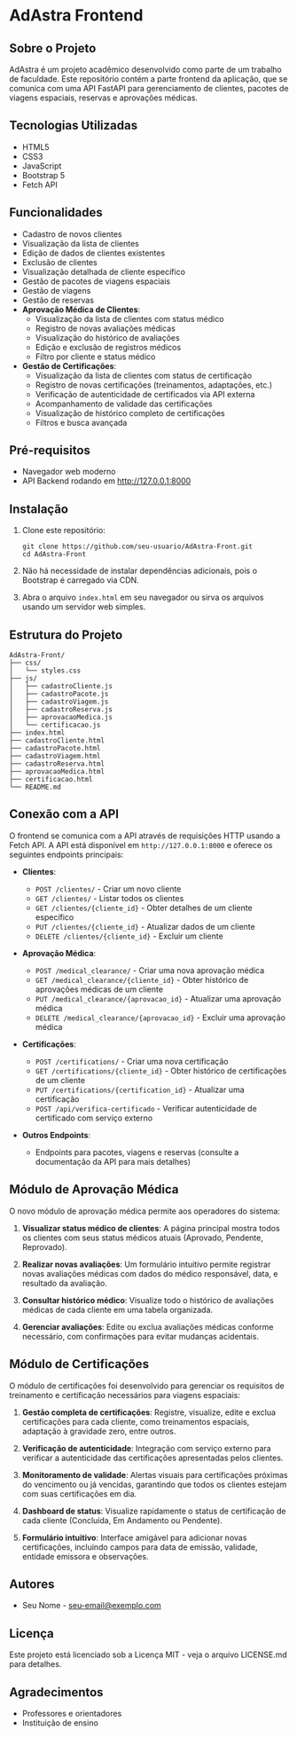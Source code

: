 # AdAstra Frontend

## Sobre o Projeto

AdAstra é um projeto acadêmico desenvolvido como parte de um trabalho de faculdade. Este repositório contém a parte frontend da aplicação, que se comunica com uma API FastAPI para gerenciamento de clientes, pacotes de viagens espaciais, reservas e aprovações médicas.

## Tecnologias Utilizadas

- HTML5
- CSS3
- JavaScript
- Bootstrap 5
- Fetch API

## Funcionalidades

- Cadastro de novos clientes
- Visualização da lista de clientes
- Edição de dados de clientes existentes
- Exclusão de clientes
- Visualização detalhada de cliente específico
- Gestão de pacotes de viagens espaciais
- Gestão de viagens
- Gestão de reservas
- **Aprovação Médica de Clientes**:
  - Visualização da lista de clientes com status médico
  - Registro de novas avaliações médicas
  - Visualização do histórico de avaliações
  - Edição e exclusão de registros médicos
  - Filtro por cliente e status médico
- **Gestão de Certificações**:
  - Visualização da lista de clientes com status de certificação
  - Registro de novas certificações (treinamentos, adaptações, etc.)
  - Verificação de autenticidade de certificados via API externa
  - Acompanhamento de validade das certificações
  - Visualização de histórico completo de certificações
  - Filtros e busca avançada

## Pré-requisitos

- Navegador web moderno
- API Backend rodando em http://127.0.0.1:8000

## Instalação

1. Clone este repositório:
   ```
   git clone https://github.com/seu-usuario/AdAstra-Front.git
   cd AdAstra-Front
   ```

2. Não há necessidade de instalar dependências adicionais, pois o Bootstrap é carregado via CDN.

3. Abra o arquivo `index.html` em seu navegador ou sirva os arquivos usando um servidor web simples.

## Estrutura do Projeto

```
AdAstra-Front/
├── css/
│   └── styles.css
├── js/
│   ├── cadastroCliente.js
│   ├── cadastroPacote.js
│   ├── cadastroViagem.js
│   ├── cadastroReserva.js
│   ├── aprovacaoMedica.js
│   └── certificacao.js
├── index.html
├── cadastroCliente.html
├── cadastroPacote.html
├── cadastroViagem.html
├── cadastroReserva.html
├── aprovacaoMedica.html
├── certificacao.html
└── README.md
```

## Conexão com a API

O frontend se comunica com a API através de requisições HTTP usando a Fetch API. A API está disponível em `http://127.0.0.1:8000` e oferece os seguintes endpoints principais:

- **Clientes**:
  - `POST /clientes/` - Criar um novo cliente
  - `GET /clientes/` - Listar todos os clientes
  - `GET /clientes/{cliente_id}` - Obter detalhes de um cliente específico
  - `PUT /clientes/{cliente_id}` - Atualizar dados de um cliente
  - `DELETE /clientes/{cliente_id}` - Excluir um cliente

- **Aprovação Médica**:
  - `POST /medical_clearance/` - Criar uma nova aprovação médica
  - `GET /medical_clearance/{cliente_id}` - Obter histórico de aprovações médicas de um cliente
  - `PUT /medical_clearance/{aprovacao_id}` - Atualizar uma aprovação médica
  - `DELETE /medical_clearance/{aprovacao_id}` - Excluir uma aprovação médica

- **Certificações**:
  - `POST /certifications/` - Criar uma nova certificação
  - `GET /certifications/{cliente_id}` - Obter histórico de certificações de um cliente
  - `PUT /certifications/{certification_id}` - Atualizar uma certificação
  - `POST /api/verifica-certificado` - Verificar autenticidade de certificado com serviço externo

- **Outros Endpoints**:
  - Endpoints para pacotes, viagens e reservas (consulte a documentação da API para mais detalhes)

## Módulo de Aprovação Médica

O novo módulo de aprovação médica permite aos operadores do sistema:

1. **Visualizar status médico de clientes**: A página principal mostra todos os clientes com seus status médicos atuais (Aprovado, Pendente, Reprovado).

2. **Realizar novas avaliações**: Um formulário intuitivo permite registrar novas avaliações médicas com dados do médico responsável, data, e resultado da avaliação.

3. **Consultar histórico médico**: Visualize todo o histórico de avaliações médicas de cada cliente em uma tabela organizada.

4. **Gerenciar avaliações**: Edite ou exclua avaliações médicas conforme necessário, com confirmações para evitar mudanças acidentais.

## Módulo de Certificações

O módulo de certificações foi desenvolvido para gerenciar os requisitos de treinamento e certificação necessários para viagens espaciais:

1. **Gestão completa de certificações**: Registre, visualize, edite e exclua certificações para cada cliente, como treinamentos espaciais, adaptação à gravidade zero, entre outros.

2. **Verificação de autenticidade**: Integração com serviço externo para verificar a autenticidade das certificações apresentadas pelos clientes.

3. **Monitoramento de validade**: Alertas visuais para certificações próximas do vencimento ou já vencidas, garantindo que todos os clientes estejam com suas certificações em dia.

4. **Dashboard de status**: Visualize rapidamente o status de certificação de cada cliente (Concluída, Em Andamento ou Pendente).

5. **Formulário intuitivo**: Interface amigável para adicionar novas certificações, incluindo campos para data de emissão, validade, entidade emissora e observações.

## Autores

- Seu Nome - [seu-email@exemplo.com](mailto:seu-email@exemplo.com)

## Licença

Este projeto está licenciado sob a Licença MIT - veja o arquivo LICENSE.md para detalhes.

## Agradecimentos

- Professores e orientadores
- Instituição de ensino
````
